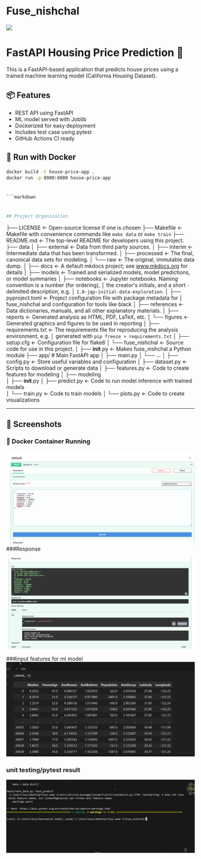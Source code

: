 # Fuse_nishchal

<a target="_blank" href="https://cookiecutter-data-science.drivendata.org/">
    <img src="https://img.shields.io/badge/CCDS-Project%20template-328F97?logo=cookiecutter" />
</a>

# FastAPI Housing Price Prediction 🚀

This is a FastAPI-based application that predicts house prices using a trained machine learning model (California Housing Dataset).

## 📦 Features
- REST API using FastAPI
- ML model served with Joblib
- Dockerized for easy deployment
- Includes test case using pytest
- GitHub Actions CI ready

## 🐳 Run with Docker

```bash
docker build -t house-price-app .
docker run -p 8000:8000 house-price-app


```markdown


## Project Organization

```
├── LICENSE            <- Open-source license if one is chosen
├── Makefile           <- Makefile with convenience commands like `make data` or `make train`
├── README.md          <- The top-level README for developers using this project.
├── data
│   ├── external       <- Data from third party sources.
│   ├── interim        <- Intermediate data that has been transformed.
│   ├── processed      <- The final, canonical data sets for modeling.
│   └── raw            <- The original, immutable data dump.
│
├── docs               <- A default mkdocs project; see www.mkdocs.org for details
│
├── models             <- Trained and serialized models, model predictions, or model summaries
│
├── notebooks          <- Jupyter notebooks. Naming convention is a number (for ordering),
│                         the creator's initials, and a short `-` delimited description, e.g.
│                         `1.0-jqp-initial-data-exploration`.
│
├── pyproject.toml     <- Project configuration file with package metadata for 
│                         fuse_nishchal and configuration for tools like black
│
├── references         <- Data dictionaries, manuals, and all other explanatory materials.
│
├── reports            <- Generated analysis as HTML, PDF, LaTeX, etc.
│   └── figures        <- Generated graphics and figures to be used in reporting
│
├── requirements.txt   <- The requirements file for reproducing the analysis environment, e.g.
│                         generated with `pip freeze > requirements.txt`
│
├── setup.cfg          <- Configuration file for flake8
│
└── fuse_nishchal   <- Source code for use in this project.
    │
    ├── __init__.py             <- Makes fuse_nishchal a Python module
    ├── app/                  # Main FastAPI app
    │       ├── main.py
    │       └── ...
    │
    ├── config.py               <- Store useful variables and configuration
    │
    ├── dataset.py              <- Scripts to download or generate data
    │
    ├── features.py             <- Code to create features for modeling
    │
    ├── modeling                
    │   ├── __init__.py 
    │   ├── predict.py          <- Code to run model inference with trained models          
    │   └── train.py            <- Code to train models
    │
    └── plots.py                <- Code to create visualizations


--------
## 🚀 Screenshots


### 🐳 Docker Container Running

![Docker Running](/screenshots/inputforpredictor.png)
###Response

![Docker Running](/screenshots/response.png)


###input features for ml model
![input features/parameters](screenshots/inputlabels.png)

### unit testing/pytest result

![Pytest Running](screenshots/unit_testing_pytest.png)


